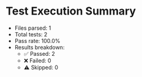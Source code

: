 # Test Execution Summary

- Files parsed: 1
- Total tests: 2
- Pass rate: 100.0%
- Results breakdown:
  - ✅ Passed: 2
  - ❌ Failed: 0
  - ⚠️ Skipped: 0
